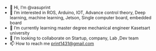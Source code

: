 - 👋 Hi, I’m @vasuprint
- 👀 I’m interested in ROS, Arduino, IOT, Advance control theory, Deep learning, machine learning, Jetson, Single computer board, embedded board
- 🌱 I’m currently learning master degree mechanical engineer Kasetsart university
- 💞️ I’m looking to collaborate on Startup, company, Lab ,Dev team 
- 📫 How to reach me print1431@gmail.com
<!---
vasuprint/vasuprint is a ✨ special ✨ repository because its `README.md` (this file) appears on your GitHub profile.
You can click the Preview link to take a look at your changes.
--->
